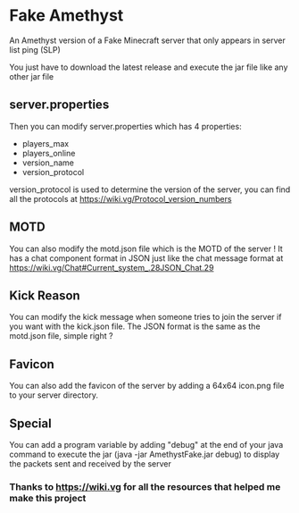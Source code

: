 # Fake Amethyst
An Amethyst version of a Fake Minecraft server that only appears in server list ping (SLP)

You just have to download the latest release and execute the jar file like any other jar file

## server.properties

Then you can modify server.properties which has 4 properties:
- players_max
- players_online
- version_name
- version_protocol

version_protocol is used to determine the version of the server, you can find all the protocols at https://wiki.vg/Protocol_version_numbers

## MOTD

You can also modify the motd.json file which is the MOTD of the server !
It has a chat component format in JSON just like the chat message format at https://wiki.vg/Chat#Current_system_.28JSON_Chat.29

## Kick Reason

You can modify the kick message when someone tries to join the server if you want with the kick.json file.
The JSON format is the same as the motd.json file, simple right ?

## Favicon

You can also add the favicon of the server by adding a 64x64 icon.png file to your server directory.

## Special

You can add a program variable by adding "debug" at the end of your java command to execute the jar (java -jar AmethystFake.jar debug) to display the packets sent and received by the server

### Thanks to https://wiki.vg for all the resources that helped me make this project
